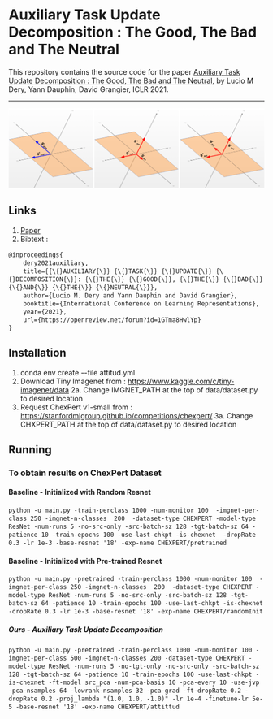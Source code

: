 # Auxiliary Task Update Decomposition : The Good, The Bad and The Neutral

This repository contains the source code for the paper [Auxiliary Task Update Decomposition : The Good, The Bad and The Neutral](https://openreview.net/forum?id=1GTma8HwlYp), by Lucio M Dery, Yann Dauphin, David Grangier, ICLR 2021.

---

<p align="center"> 
    <img src="https://github.com/ldery/ATTITTUD/blob/main/g_aux_11-1.png" width="800">
</p>

## Links

1. [Paper](https://openreview.net/forum?id=1GTma8HwlYp)
2. Bibtext :
```
@inproceedings{
	dery2021auxiliary,
	title={{\{}AUXILIARY{\}} {\{}TASK{\}} {\{}UPDATE{\}} {\{}DECOMPOSITION{\}}: {\{}THE{\}} {\{}GOOD{\}}, {\{}THE{\}} {\{}BAD{\}} {\{}AND{\}} {\{}THE{\}} {\{}NEUTRAL{\}}},
	author={Lucio M. Dery and Yann Dauphin and David Grangier},
	booktitle={International Conference on Learning Representations},
	year={2021},
	url={https://openreview.net/forum?id=1GTma8HwlYp}
}
```

## Installation

1. conda env create --file attitud.yml
2. Download Tiny Imagenet from : https://www.kaggle.com/c/tiny-imagenet/data
	2a. Change IMGNET_PATH at the top of data/dataset.py to desired location
3. Request ChexPert v1-small from : https://stanfordmlgroup.github.io/competitions/chexpert/
	3a. Change CHXPERT_PATH at the top of data/dataset.py to desired location

## Running

### To obtain results on ChexPert Dataset

#### Baseline - Initialized with Random Resnet
```
python -u main.py -train-perclass 1000 -num-monitor 100  -imgnet-per-class 250 -imgnet-n-classes  200  -dataset-type CHEXPERT -model-type ResNet -num-runs 5 -no-src-only -src-batch-sz 128 -tgt-batch-sz 64 -patience 10 -train-epochs 100 -use-last-chkpt -is-chexnet  -dropRate 0.3 -lr 1e-3 -base-resnet '18' -exp-name CHEXPERT/pretrained
```


#### Baseline - Initialized with Pre-trained Resnet 
```
python -u main.py -pretrained -train-perclass 1000 -num-monitor 100  -imgnet-per-class 250 -imgnet-n-classes  200  -dataset-type CHEXPERT -model-type ResNet -num-runs 5 -no-src-only -src-batch-sz 128 -tgt-batch-sz 64 -patience 10 -train-epochs 100 -use-last-chkpt -is-chexnet  -dropRate 0.3 -lr 1e-3 -base-resnet '18' -exp-name CHEXPERT/randomInit
```


##### Ours - Auxiliary Task Update Decomposition
```
python -u main.py -pretrained -train-perclass 1000 -num-monitor 100 -imgnet-per-class 500 -imgnet-n-classes 200 -dataset-type CHEXPERT -model-type ResNet -num-runs 5 -no-tgt-only -no-src-only -src-batch-sz 128 -tgt-batch-sz 64 -patience 10 -train-epochs 100 -use-last-chkpt -is-chexnet -ft-model src_pca -num-pca-basis 10 -pca-every 10 -use-jvp -pca-nsamples 64 -lowrank-nsamples 32 -pca-grad -ft-dropRate 0.2 -dropRate 0.2 -proj_lambda "(1.0, 1.0, -1.0)" -lr 1e-4 -finetune-lr 5e-5 -base-resnet '18' -exp-name CHEXPERT/attittud
```
